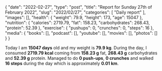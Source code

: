 {
    "date": "2022-02-27",
    "type": "post",
    "title": "Report for Sunday 27th of February 2022",
    "slug": "2022\/02\/27",
    "categories": [
        "Daily report"
    ],
    "images": [],
    "health": {
        "weight": 79.9,
        "height": 173,
        "age": 15047
    },
    "nutrition": {
        "calories": 2719.79,
        "fat": 158.23,
        "carbohydrates": 268.43,
        "protein": 52.39
    },
    "exercise": {
        "pushups": 0,
        "crunches": 0,
        "steps": 16
    },
    "media": {
        "books": [],
        "podcast": [],
        "youtube": [],
        "movies": [],
        "photos": []
    }
}

Today I am <strong>15047 days</strong> old and my weight is <strong>79.9 kg</strong>. During the day, I consumed <strong>2719.79 kcal</strong> coming from <strong>158.23 g</strong> fat, <strong>268.43 g</strong> carbohydrates and <strong>52.39 g</strong> protein. Managed to do <strong>0 push-ups</strong>, <strong>0 crunches</strong> and walked <strong>16 steps</strong> during the day which is approximately <strong>0.01 km</strong>.
